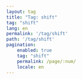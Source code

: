 ```yaml
---
layout: tag
title: "Tag: shift"
tag: "shift"
lang: en
permalink: '/tag/shift'
path: '/tag/shift'
pagination:
    enabled: true
    tag: "shift"
    permalink: /page/:num/
    locale: en
---
```


